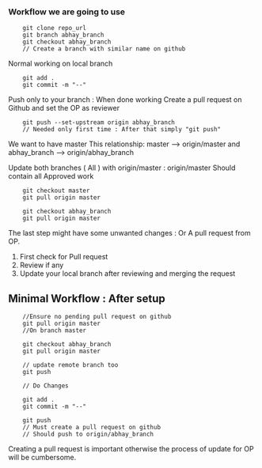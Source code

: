 ### Workflow we are going to use
```
	git clone repo_url
	git branch abhay_branch
	git checkout abhay_branch
	// Create a branch with similar name on github
```
Normal working on local branch
```
	git add .
	git commit -m "--"
```
Push only to your branch : When done working Create a pull request on Github and set the OP as reviewer
```
	git push --set-upstream origin abhay_branch
	// Needed only first time : After that simply "git push"
```
We want to have master This relationship:	master --> origin/master    and  abhay_branch --> origin/abhay_branch


Update both branches ( All ) with origin/master : origin/master Should contain all Approved work
```
	git checkout master
	git pull origin master

	git checkout abhay_branch
	git pull origin master
```
The last step might have some unwanted changes : Or A pull request from OP.

1. First check for Pull request
2. Review if any
3. Update your local branch after reviewing and merging the request


## Minimal Workflow	: After setup

```
	//Ensure no pending pull request on github
	git pull origin master
	//On branch master

	git checkout abhay_branch
	git pull origin master
	
	// update remote branch too
	git push

	// Do Changes

	git add .
	git commit -m "--"

	git push
	// Must create a pull request on github
	// Should push to origin/abhay_branch
```

Creating a pull request is important otherwise the process of update for OP will be cumbersome.